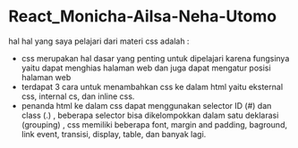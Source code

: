 # React_Monicha-Ailsa-Neha-Utomo

hal hal yang saya pelajari dari materi css adalah :
- css merupakan hal dasar yang penting untuk dipelajari karena fungsinya yaitu dapat menghias halaman web dan juga dapat mengatur posisi halaman web
- terdapat 3 cara untuk menambahkan css ke dalam html yaitu eksternal css, internal cs, dan inline css.
- penanda html ke dalam css dapat menggunakan selector ID (#) dan class (.) , beberapa selector bisa dikelompokkan dalam satu deklarasi (grouping) , css memiliki beberapa font, margin and padding, baground, link event, transisi, display, table, dan banyak lagi.